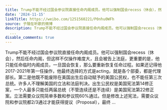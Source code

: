 ```yaml
---
title: Trump不能不经过国会参议院直接任命内阁成员。他可以强制国会recess（休会），然后任命内阁，但这样不仅操作难度大，且会被告上法庭，更重要的是，他只能任命临...
date: '2024-11-15'
linkTitle: https://weibo.com/1251560221/P0nhu0WFh
source: 子陵在听歌的微博
description: Trump不能不经过国会参议院直接任命内阁成员。他可以强制国会recess（休会），然后任命内阁，但这样不仅操作难度大，且会被告上法庭，更重要的是，他只能任命临时内阁成员，一旦国会恢复，那么要重新恢复任命过程。如果还记得他2017-2021年第一任操作，他最终选择的方式是acting，就是各个部委，都是代理部长。第二是他既不能废除在美国出生后自动赋予的美国公民权，也不能任第三次总统。许多人不理解美国的立法和法庭判决。出生公民权是美国宪法第14修正案，一个人最多只能任两届总统（不管连续还是不连续）是美国宪法第22修正案。立法需要众议院简单多数和参议院60%通过。但是修改上述宪法，需要众议院和参议院都2/3通过才能获得提议（Proposal），最终
  ...
disable_comments: true
---
```

Trump不能不经过国会参议院直接任命内阁成员。他可以强制国会recess（休会），然后任命内阁，但这样不仅操作难度大，且会被告上法庭，更重要的是，他只能任命临时内阁成员，一旦国会恢复，那么要重新恢复任命过程。如果还记得他2017-2021年第一任操作，他最终选择的方式是acting，就是各个部委，都是代理部长。第二是他既不能废除在美国出生后自动赋予的美国公民权，也不能任第三次总统。许多人不理解美国的立法和法庭判决。出生公民权是美国宪法第14修正案，一个人最多只能任两届总统（不管连续还是不连续）是美国宪法第22修正案。立法需要众议院简单多数和参议院60%通过。但是修改上述宪法，需要众议院和参议院都2/3通过才能获得提议（Proposal），最终 ...